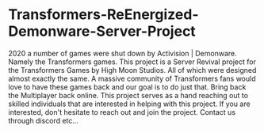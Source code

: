 # Transformers-ReEnergized-Demonware-Server-Project
2020 a number of games were shut down by Activision | Demonware.  Namely the Transformers games.  This project is a Server Revival project for the Transformers Games by High Moon Studios.  All of which were designed almost exactly the same.  A massive community of Transformers fans would love to have these games back and our goal is to do just that.  Bring back the Multiplayer back online.  This project serves as a hand reaching out to skilled individuals that are interested in helping with this project.  If you are interested, don't hesitate to reach out and join the project.  Contact us through discord etc...
